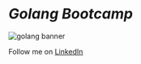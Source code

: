 # *Golang Bootcamp*

<img src="https://www.nixsolutions.com/uploads/2020/07/Golang-700x395.png" alt="golang banner"/>

Follow me on [LinkedIn](https://linkedin.com/in/RahulB001)